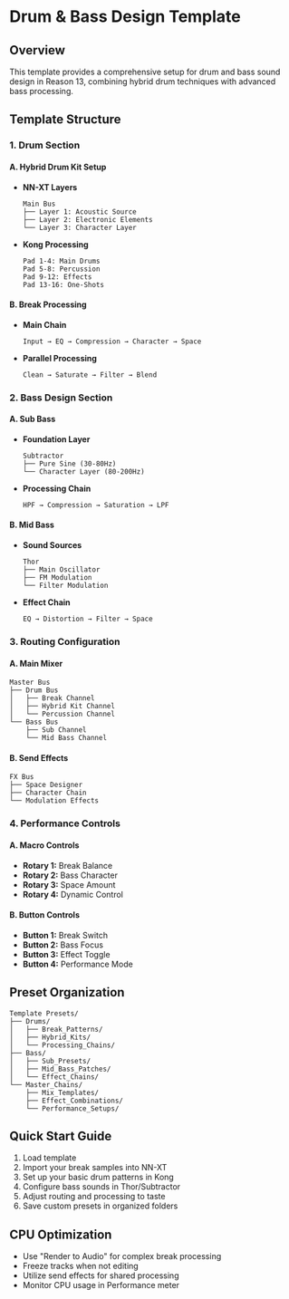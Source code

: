 # Drum & Bass Design Template

## Overview
This template provides a comprehensive setup for drum and bass sound design in Reason 13, combining hybrid drum techniques with advanced bass processing.

## Template Structure

### 1. Drum Section
#### A. Hybrid Drum Kit Setup
- **NN-XT Layers**
  ```
  Main Bus
  ├── Layer 1: Acoustic Source
  ├── Layer 2: Electronic Elements
  └── Layer 3: Character Layer
  ```
- **Kong Processing**
  ```
  Pad 1-4: Main Drums
  Pad 5-8: Percussion
  Pad 9-12: Effects
  Pad 13-16: One-Shots
  ```

#### B. Break Processing
- **Main Chain**
  ```
  Input → EQ → Compression → Character → Space
  ```
- **Parallel Processing**
  ```
  Clean → Saturate → Filter → Blend
  ```

### 2. Bass Design Section
#### A. Sub Bass
- **Foundation Layer**
  ```
  Subtractor
  ├── Pure Sine (30-80Hz)
  └── Character Layer (80-200Hz)
  ```
- **Processing Chain**
  ```
  HPF → Compression → Saturation → LPF
  ```

#### B. Mid Bass
- **Sound Sources**
  ```
  Thor
  ├── Main Oscillator
  ├── FM Modulation
  └── Filter Modulation
  ```
- **Effect Chain**
  ```
  EQ → Distortion → Filter → Space
  ```

### 3. Routing Configuration
#### A. Main Mixer
```
Master Bus
├── Drum Bus
│   ├── Break Channel
│   ├── Hybrid Kit Channel
│   └── Percussion Channel
└── Bass Bus
    ├── Sub Channel
    └── Mid Bass Channel
```

#### B. Send Effects
```
FX Bus
├── Space Designer
├── Character Chain
└── Modulation Effects
```

### 4. Performance Controls
#### A. Macro Controls
- **Rotary 1:** Break Balance
- **Rotary 2:** Bass Character
- **Rotary 3:** Space Amount
- **Rotary 4:** Dynamic Control

#### B. Button Controls
- **Button 1:** Break Switch
- **Button 2:** Bass Focus
- **Button 3:** Effect Toggle
- **Button 4:** Performance Mode

## Preset Organization
```
Template Presets/
├── Drums/
│   ├── Break_Patterns/
│   ├── Hybrid_Kits/
│   └── Processing_Chains/
├── Bass/
│   ├── Sub_Presets/
│   ├── Mid_Bass_Patches/
│   └── Effect_Chains/
└── Master_Chains/
    ├── Mix_Templates/
    ├── Effect_Combinations/
    └── Performance_Setups/
```

## Quick Start Guide
1. Load template
2. Import your break samples into NN-XT
3. Set up your basic drum patterns in Kong
4. Configure bass sounds in Thor/Subtractor
5. Adjust routing and processing to taste
6. Save custom presets in organized folders

## CPU Optimization
- Use "Render to Audio" for complex break processing
- Freeze tracks when not editing
- Utilize send effects for shared processing
- Monitor CPU usage in Performance meter 